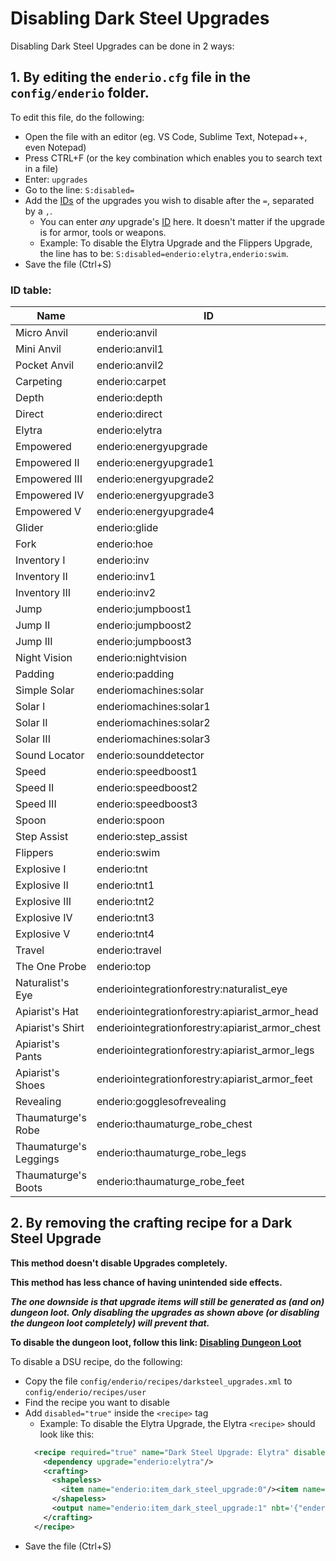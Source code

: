 # Disabling Dark Steel Upgrades

Disabling Dark Steel Upgrades can be done in 2 ways:

## 1. By editing the `enderio.cfg` file in the `config/enderio` folder.

To edit this file, do the following:
* Open the file with an editor (eg. VS Code, Sublime Text, Notepad++, even Notepad)
* Press CTRL+F (or the key combination which enables you to search text in a file)
* Enter: `upgrades`
* Go to the line: `S:disabled=`
* Add the [IDs](#id-table) of the upgrades you wish to disable after the `=`, separated by a `,`.
  - You can enter *any* upgrade's [ID](#id-table) here. It doesn't matter if the upgrade is for armor, tools or weapons.
  - Example: To disable the Elytra Upgrade and the Flippers Upgrade, the line has to be:
  `S:disabled=enderio:elytra,enderio:swim`.
* Save the file (Ctrl+S)

### ID table:

| Name                   | ID                                              |
| ---------------------- | ----------------------------------------------- |
| Micro Anvil            | enderio:anvil                                   |
| Mini Anvil             | enderio:anvil1                                  |
| Pocket Anvil           | enderio:anvil2                                  |
| Carpeting              | enderio:carpet                                  |
| Depth                  | enderio:depth                                   |
| Direct                 | enderio:direct                                  |
| Elytra                 | enderio:elytra                                  |
| Empowered              | enderio:energyupgrade                           |
| Empowered II           | enderio:energyupgrade1                          |
| Empowered III          | enderio:energyupgrade2                          |
| Empowered IV           | enderio:energyupgrade3                          |
| Empowered V            | enderio:energyupgrade4                          |
| Glider                 | enderio:glide                                   |
| Fork                   | enderio:hoe                                     |
| Inventory I            | enderio:inv                                     |
| Inventory II           | enderio:inv1                                    |
| Inventory III          | enderio:inv2                                    |
| Jump                   | enderio:jumpboost1                              |
| Jump II                | enderio:jumpboost2                              |
| Jump III               | enderio:jumpboost3                              |
| Night Vision           | enderio:nightvision                             |
| Padding                | enderio:padding                                 |
| Simple Solar           | enderiomachines:solar                           |
| Solar I                | enderiomachines:solar1                          |
| Solar II               | enderiomachines:solar2                          |
| Solar III              | enderiomachines:solar3                          |
| Sound Locator          | enderio:sounddetector                           |
| Speed                  | enderio:speedboost1                             |
| Speed II               | enderio:speedboost2                             |
| Speed III              | enderio:speedboost3                             |
| Spoon                  | enderio:spoon                                   |
| Step Assist            | enderio:step_assist                             |
| Flippers               | enderio:swim                                    |
| Explosive I            | enderio:tnt                                     |
| Explosive II           | enderio:tnt1                                    |
| Explosive III          | enderio:tnt2                                    |
| Explosive IV           | enderio:tnt3                                    |
| Explosive V            | enderio:tnt4                                    |
| Travel                 | enderio:travel                                  |
| The One Probe          | enderio:top                                     |
| Naturalist's Eye       | enderiointegrationforestry:naturalist_eye       |
| Apiarist's Hat         | enderiointegrationforestry:apiarist_armor_head  |
| Apiarist's Shirt       | enderiointegrationforestry:apiarist_armor_chest |
| Apiarist's Pants       | enderiointegrationforestry:apiarist_armor_legs  |
| Apiarist's Shoes       | enderiointegrationforestry:apiarist_armor_feet  |
| Revealing              | enderio:gogglesofrevealing                      |
| Thaumaturge's Robe     | enderio:thaumaturge_robe_chest                  |
| Thaumaturge's Leggings | enderio:thaumaturge_robe_legs                   |
| Thaumaturge's Boots    | enderio:thaumaturge_robe_feet                   |

## 2. By removing the crafting recipe for a Dark Steel Upgrade

**This method doesn't disable Upgrades completely.**

**This method has less chance of having unintended side effects.**

***The one downside is that upgrade items will still be generated as (and on) dungeon loot. Only disabling the upgrades as shown above (or disabling the dungeon loot completely) will prevent that.***

**To disable the dungeon loot, follow this link: [Disabling Dungeon Loot](https://github.com/SleepyTrousers/EnderIO/tree/master/enderio-base/src/main/resources/assets/enderio/loot_tables/chests)**

To disable a DSU recipe, do the following:
* Copy the file `config/enderio/recipes/darksteel_upgrades.xml` to `config/enderio/recipes/user`
* Find the recipe you want to disable
* Add `disabled="true"` inside the `<recipe>` tag
  - Example: To disable the Elytra Upgrade, the Elytra `<recipe>` should look like this:
  ```xml
    <recipe required="true" name="Dark Steel Upgrade: Elytra" disabled="true">
      <dependency upgrade="enderio:elytra"/>
      <crafting>
        <shapeless>
          <item name="enderio:item_dark_steel_upgrade:0"/><item name="minecraft:elytra"/>
        </shapeless>
        <output name="enderio:item_dark_steel_upgrade:1" nbt='{"enderio:dsu":"enderio:elytra"}'/>
      </crafting>
    </recipe>
  ```
* Save the file (Ctrl+S)